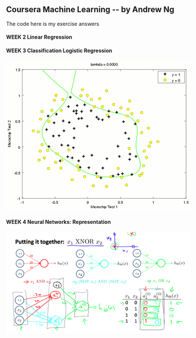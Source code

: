 ## Coursera Machine Learning -- by Andrew Ng
The code here is my exercise answers

#### WEEK 2 Linear Regression


#### WEEK 3 Classification Logistic Regression

![lambda change](machine-learning-ex2/Lambda-animation.gif)

#### WEEK 4 Neural Networks: Representation

![Scheme](machine-learning-ex3/XNOR.png)

